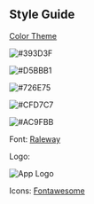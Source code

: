 ## Style Guide

[Color Theme](https://coolors.co/393d3f-d5bbb1-726e75-cfd7c7-ac9fbb)

![#393D3F](https://i.imgur.com/VOqhZwj.jpg)

![#D5BBB1](https://i.imgur.com/bWtkbHk.jpg)

![#726E75](https://i.imgur.com/9vEUgoi.jpg)

![#CFD7C7](https://i.imgur.com/9OBSVcT.jpg)

![#AC9FBB](https://i.imgur.com/x8wDJFw.jpg)

Font: [Raleway](https://fonts.google.com/specimen/Raleway)

Logo:

![App Logo](https://i.imgur.com/FqOj4Rx.png)

Icons: [Fontawesome](https://fontawesome.com)
